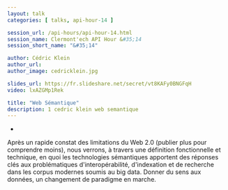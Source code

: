 ```yaml
---
layout: talk
categories: [ talks, api-hour-14 ]

session_url: /api-hours/api-hour-14.html
session_name: Clermont'ech API Hour &#35;14
session_short_name: "&#35;14"

author: Cédric Klein
author_url:
author_image: cedricklein.jpg

slides_url: https://fr.slideshare.net/secret/vt8KAFy0BNGFqH
video: lxAZGMp1Rek

title: "Web Sémantique"
description: 1 cedric klein web semantique
---
```

-

Après un rapide constat des limitations du Web 2.0 (publier plus pour
comprendre moins), nous verrons, à travers une définition fonctionnelle et
technique, en quoi les technologies sémantiques apportent des réponses clés aux
problématiques d'interopérabilité, d'indexation et de recherche dans les corpus
modernes soumis au big data. Donner du sens aux données, un changement de
paradigme en marche.
